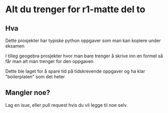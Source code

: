 # Alt du trenger for r1-matte del to

## Hva

Dette prosjekter har typiske python oppgaver som man kan kopiere under eksamen

I tilleg geogebra prosjekter hvor man bare trenger å skrive inn en formel så får man alt man trenger for den oppgaven

Dette ble laget for å spare tid på tidskrevende oppgaver og ha klar "boilerplaten" som det heter

## Mangler noe?

Lag en isue, eller pull request hvis du vil legge til noe selv.